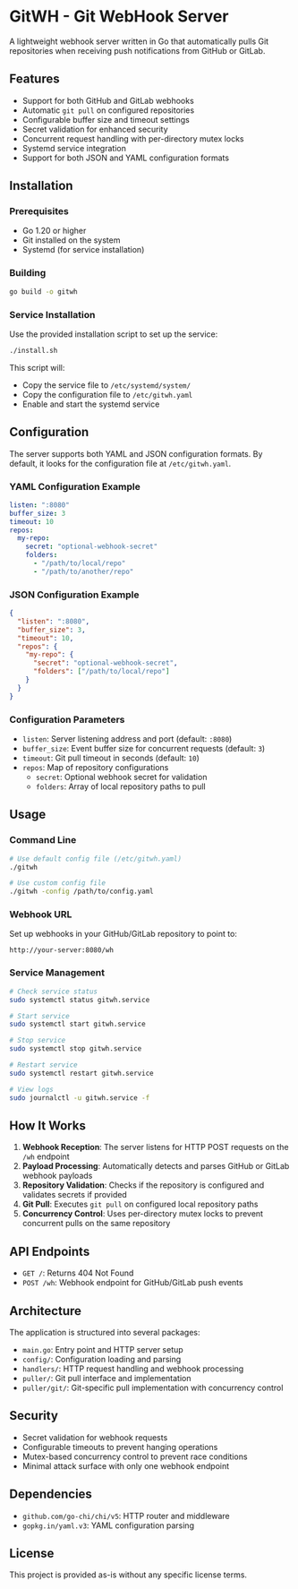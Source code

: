 # GitWH - Git WebHook Server

A lightweight webhook server written in Go that automatically pulls Git repositories when receiving push notifications from GitHub or GitLab.

## Features

- Support for both GitHub and GitLab webhooks
- Automatic `git pull` on configured repositories
- Configurable buffer size and timeout settings
- Secret validation for enhanced security
- Concurrent request handling with per-directory mutex locks
- Systemd service integration
- Support for both JSON and YAML configuration formats

## Installation

### Prerequisites

- Go 1.20 or higher
- Git installed on the system
- Systemd (for service installation)

### Building

```bash
go build -o gitwh
```

### Service Installation

Use the provided installation script to set up the service:

```bash
./install.sh
```

This script will:
- Copy the service file to `/etc/systemd/system/`
- Copy the configuration file to `/etc/gitwh.yaml`
- Enable and start the systemd service

## Configuration

The server supports both YAML and JSON configuration formats. By default, it looks for the configuration file at `/etc/gitwh.yaml`.

### YAML Configuration Example

```yaml
listen: ":8080"
buffer_size: 3
timeout: 10
repos:
  my-repo:
    secret: "optional-webhook-secret"
    folders:
      - "/path/to/local/repo"
      - "/path/to/another/repo"
```

### JSON Configuration Example

```json
{
  "listen": ":8080",
  "buffer_size": 3,
  "timeout": 10,
  "repos": {
    "my-repo": {
      "secret": "optional-webhook-secret",
      "folders": ["/path/to/local/repo"]
    }
  }
}
```

### Configuration Parameters

- `listen`: Server listening address and port (default: `:8080`)
- `buffer_size`: Event buffer size for concurrent requests (default: `3`)
- `timeout`: Git pull timeout in seconds (default: `10`)
- `repos`: Map of repository configurations
  - `secret`: Optional webhook secret for validation
  - `folders`: Array of local repository paths to pull

## Usage

### Command Line

```bash
# Use default config file (/etc/gitwh.yaml)
./gitwh

# Use custom config file
./gitwh -config /path/to/config.yaml
```

### Webhook URL

Set up webhooks in your GitHub/GitLab repository to point to:

```
http://your-server:8080/wh
```

### Service Management

```bash
# Check service status
sudo systemctl status gitwh.service

# Start service
sudo systemctl start gitwh.service

# Stop service
sudo systemctl stop gitwh.service

# Restart service
sudo systemctl restart gitwh.service

# View logs
sudo journalctl -u gitwh.service -f
```

## How It Works

1. **Webhook Reception**: The server listens for HTTP POST requests on the `/wh` endpoint
2. **Payload Processing**: Automatically detects and parses GitHub or GitLab webhook payloads
3. **Repository Validation**: Checks if the repository is configured and validates secrets if provided
4. **Git Pull**: Executes `git pull` on configured local repository paths
5. **Concurrency Control**: Uses per-directory mutex locks to prevent concurrent pulls on the same repository

## API Endpoints

- `GET /`: Returns 404 Not Found
- `POST /wh`: Webhook endpoint for GitHub/GitLab push events

## Architecture

The application is structured into several packages:

- `main.go`: Entry point and HTTP server setup
- `config/`: Configuration loading and parsing
- `handlers/`: HTTP request handling and webhook processing
- `puller/`: Git pull interface and implementation
- `puller/git/`: Git-specific pull implementation with concurrency control

## Security

- Secret validation for webhook requests
- Configurable timeouts to prevent hanging operations
- Mutex-based concurrency control to prevent race conditions
- Minimal attack surface with only one webhook endpoint

## Dependencies

- `github.com/go-chi/chi/v5`: HTTP router and middleware
- `gopkg.in/yaml.v3`: YAML configuration parsing

## License

This project is provided as-is without any specific license terms.
